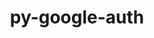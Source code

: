 ---
title: "py-google-auth"
layout: cache
categories: [package, develop-2023-12-17]
meta: {"versions": ["2.16.2"], "compilers": ["apple-clang@=15.0.0", "gcc@=11.3.0"], "oss": ["ubuntu22.04", "ventura"], "platforms": ["darwin", "linux"], "targets": ["aarch64", "x86_64_v3"], "stacks": ["ml-darwin-aarch64-mps", "ml-linux-x86_64-cpu", "ml-linux-x86_64-cuda", "ml-linux-x86_64-rocm", "root"], "num_specs": 3, "num_specs_by_stack": {"root": 3, "ml-darwin-aarch64-mps": 1, "ml-linux-x86_64-cpu": 2, "ml-linux-x86_64-cuda": 2, "ml-linux-x86_64-rocm": 2}}
spec_details: [{"hash": "mxv7xnmrksthy2uninqbko3245baqbqx", "compiler": "apple-clang@=15.0.0", "versions": ["2.16.2"], "os": "ventura", "platform": "darwin", "target": "aarch64", "variants": ["~aiohttp", "build_system=python_pip"], "stacks": ["root", "ml-darwin-aarch64-mps"], "size": "-", "tarball": "https://binaries.spack.io/releases/develop-2023-12-17/build_cache/darwin-ventura-aarch64/apple-clang-15.0.0/py-google-auth-2.16.2/darwin-ventura-aarch64-apple-clang-15.0.0-py-google-auth-2.16.2-mxv7xnmrksthy2uninqbko3245baqbqx.spack"}, {"hash": "sumy2rdryvwjlni57qkrnl5gv7kmuf4i", "compiler": "gcc@=11.3.0", "versions": ["2.16.2"], "os": "ubuntu22.04", "platform": "linux", "target": "x86_64_v3", "variants": ["~aiohttp", "build_system=python_pip"], "stacks": ["ml-linux-x86_64-cpu", "root", "ml-linux-x86_64-cuda", "ml-linux-x86_64-rocm"], "size": "-", "tarball": "https://binaries.spack.io/releases/develop-2023-12-17/build_cache/linux-ubuntu22.04-x86_64_v3/gcc-11.3.0/py-google-auth-2.16.2/linux-ubuntu22.04-x86_64_v3-gcc-11.3.0-py-google-auth-2.16.2-sumy2rdryvwjlni57qkrnl5gv7kmuf4i.spack"}, {"hash": "qatrhwr3mkauxeefa5x2nzcyp7qde6xn", "compiler": "gcc@=11.3.0", "versions": ["2.16.2"], "os": "ubuntu22.04", "platform": "linux", "target": "x86_64_v3", "variants": ["~aiohttp", "build_system=python_pip"], "stacks": ["ml-linux-x86_64-cpu", "root", "ml-linux-x86_64-cuda", "ml-linux-x86_64-rocm"], "size": "-", "tarball": "https://binaries.spack.io/releases/develop-2023-12-17/build_cache/linux-ubuntu22.04-x86_64_v3/gcc-11.3.0/py-google-auth-2.16.2/linux-ubuntu22.04-x86_64_v3-gcc-11.3.0-py-google-auth-2.16.2-qatrhwr3mkauxeefa5x2nzcyp7qde6xn.spack"}]
---